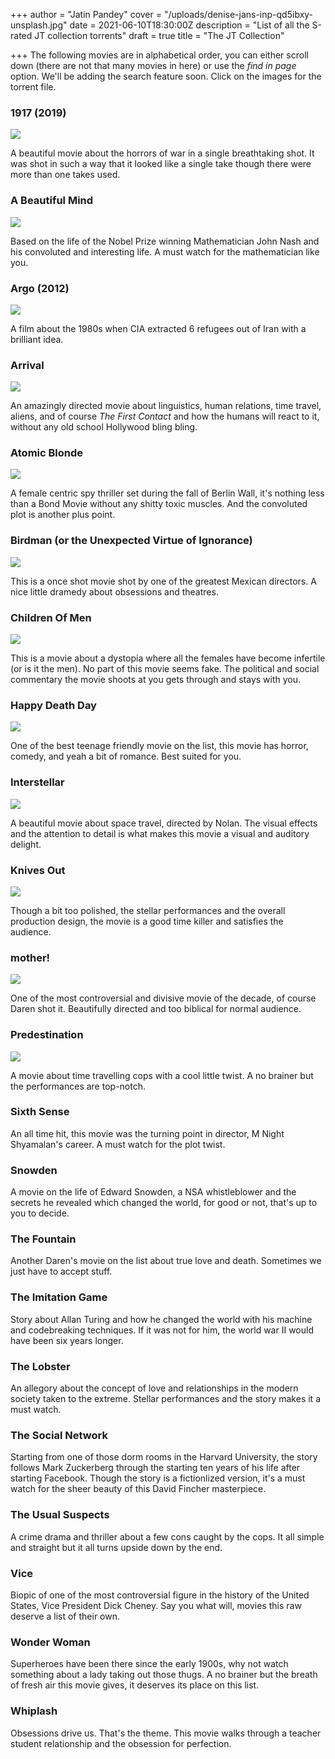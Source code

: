 +++
author = "Jatin Pandey"
cover = "/uploads/denise-jans-inp-qd5ibxy-unsplash.jpg"
date = 2021-06-10T18:30:00Z
description = "List of all the S-rated JT collection torrents"
draft = true
title = "The JT Collection"

+++
The following movies are in alphabetical order, you can either scroll down (there are not that many movies in here) or use the _find in page_ option. We'll be adding the search feature soon. Click on the images for the torrent file.

### 1917 (2019)

[![](/uploads/1917-5e32eccfe5ea5.jpg)]()

A beautiful movie about the horrors of war in a single breathtaking shot. It was shot in such a way that it looked like a single take though there were more than one takes used.

### A Beautiful Mind

![](/uploads/a-beautiful-mind-5224d810c17ac.jpg)

Based on the life of the Nobel Prize winning Mathematician John Nash and his convoluted and interesting life. A must watch for the mathematician like you.

### Argo (2012)

[![](/uploads/argo-52dd5e78c1cc8.jpg)](/uploads/argo-2012-720p-bluray-yts-mx.torrent "argo")

A film about the 1980s when CIA extracted 6 refugees out of Iran with a brilliant idea.

### Arrival

![](/uploads/arrival-5cfb2704e43a5.jpg)

An amazingly directed movie about linguistics, human relations, time travel, aliens, and of course _The First Contact_ and how the humans will react to it, without any old school Hollywood bling bling.

### Atomic Blonde

![](https://fanart.tv/detailpreview/fanart/movies/341013/movieposter/atomic-blonde-5e151311d42bd.jpg)

A female centric spy thriller set during the fall of Berlin Wall, it's nothing less than a Bond Movie without any shitty toxic muscles. And the convoluted plot is another plus point.

### Birdman (or the Unexpected Virtue of Ignorance)

![](https://fanart.tv/detailpreview/fanart/movies/194662/movieposter/birdman-58fcacbe20903.jpg)

This is a once shot movie shot by one of the greatest Mexican directors. A nice little dramedy about obsessions and theatres.

### Children Of Men

![](https://fanart.tv/detailpreview/fanart/movies/9693/movieposter/children-of-men-5385cbd14a30f.jpg)

This is a movie about a dystopia where all the females have become infertile (or is it the men). No part of this movie seems fake. The political and social commentary the movie shoots at you gets through and stays with you.

### Happy Death Day

![](https://fanart.tv/detailpreview/fanart/movies/440021/movieposter/half-to-death-594404b5b2132.jpg)

One of the best teenage friendly movie on the list, this movie has horror, comedy, and yeah a bit of romance. Best suited for you.

### Interstellar

![](https://fanart.tv/detailpreview/fanart/movies/157336/movieposter/interstellar-54246e69df310.jpg)

A beautiful movie about space travel, directed by Nolan. The visual effects and the attention to detail is what makes this movie a visual and auditory delight.

### Knives Out

![](https://fanart.tv/detailpreview/fanart/movies/546554/movieposter/knives-out-5d9f208f36321.jpg)

Though a bit too polished, the stellar performances and the overall production design, the movie is a good time killer and satisfies the audience.

### mother!

![](https://fanart.tv/fanart/movies/381283/movieposter/mother-5a4e8a6f3c7c0.jpg)

One of the most controversial and divisive movie of the decade, of course Daren shot it. Beautifully directed and too biblical for normal audience.

### Predestination

![](https://fanart.tv/detailpreview/fanart/movies/206487/movieposter/predestination-57ba1b06b5727.jpg)

A movie about time travelling cops with a cool little twist. A no brainer but the performances are top-notch.

### Sixth Sense

An all time hit, this movie was the turning point in director, M Night Shyamalan's career. A must watch for the plot twist.

### Snowden

A movie on the life of Edward Snowden, a NSA whistleblower and the secrets he revealed which changed the world, for good or not, that's up to you to decide.

### The Fountain

Another Daren's movie on the list about true love and death. Sometimes we just have to accept stuff.

### The Imitation Game

Story about Allan Turing and how he changed the world with his machine and codebreaking techniques. If it was not for him, the world war II would have been six years longer.

### The Lobster

An allegory about the concept of love and relationships in the modern society taken to the extreme. Stellar performances and the story makes it a must watch.

### The Social Network

Starting from one of those dorm rooms in the Harvard University, the story follows Mark Zuckerberg through the starting ten years of his life after starting Facebook. Though the story is a fictionlized version, it's a must watch for the sheer beauty of this David Fincher masterpiece.

### The Usual Suspects

A crime drama and thriller about a few cons caught by the cops. It all simple and straight but it all turns upside down by the end. 

### Vice

Biopic of one of the most controversial figure in the history of the United States, Vice President Dick Cheney. Say you what will, movies this raw deserve a list of their own.

### Wonder Woman

Superheroes have been there since the early 1900s, why not watch something about a lady taking out those thugs. A no brainer but the breath of fresh air this movie gives, it deserves its place on this list.

### Whiplash

Obsessions drive us. That's the theme. This movie walks through a teacher student relationship and the obsession for perfection.